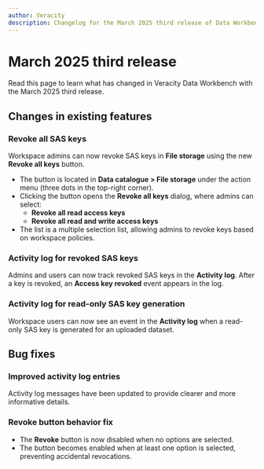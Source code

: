 ```yaml
---
author: Veracity
description: Changelog for the March 2025 third release of Data Workbench.
---
```


# March 2025 third release
Read this page to learn what has changed in Veracity Data Workbench with the March 2025 third release.

## Changes in existing features

### Revoke all SAS keys  
Workspace admins can now revoke SAS keys in **File storage** using the new **Revoke all keys** button.  

- The button is located in **Data catalogue > File storage** under the action menu (three dots in the top-right corner).  
- Clicking the button opens the **Revoke all keys** dialog, where admins can select:  
  - **Revoke all read access keys**  
  - **Revoke all read and write access keys**  
- The list is a multiple selection list, allowing admins to revoke keys based on workspace policies.  

### Activity log for revoked SAS keys  
Admins and users can now track revoked SAS keys in the **Activity log**. After a key is revoked, an **Access key revoked** event appears in the log.  

### Activity log for read-only SAS key generation  
Workspace users can now see an event in the **Activity log** when a read-only SAS key is generated for an uploaded dataset.  

## Bug fixes  

### Improved activity log entries  
Activity log messages have been updated to provide clearer and more informative details.  

### Revoke button behavior fix  
- The **Revoke** button is now disabled when no options are selected.  
- The button becomes enabled when at least one option is selected, preventing accidental revocations.  